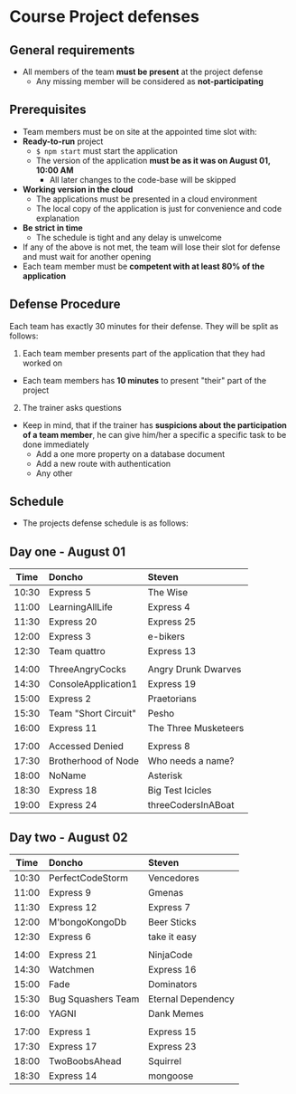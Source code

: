 # Course Project defenses

##  General requirements

- All members of the team **must be present** at the project defense
  - Any missing member will be considered as **not-participating**

##  Prerequisites

-  Team members must be on site at the appointed time slot with:
  - **Ready-to-run** project
    - `$ npm start` must start the application
    - The version of the application **must be as it was on August 01, 10:00 AM**
      - All later changes to the code-base will be skipped
  - **Working version in the cloud**
    - The applications must be presented in a cloud environment
    - The local copy of the application is just for convenience and code explanation
  - **Be strict in time**
    - The schedule is tight and any delay is unwelcome
  - If any of the above is not met, the team will lose their slot for defense and must wait for another opening
  - Each team member must be **competent with at least 80% of the application**

##  Defense Procedure

Each team has exactly 30 minutes for their defense. They will be split as follows:

1.  Each team member presents part of the application that they had worked on
  - Each team members has **10 minutes** to present "their" part of the project
2.  The trainer asks questions

- Keep in mind, that if the trainer has **suspicions about the participation of a team member**, he can give him/her a specific a specific task to be done immediately
  - Add a one more property on a database document
  - Add a new route with authentication
  - Any other

##  Schedule

- The projects defense schedule is as follows:

## Day one - August 01

| Time  | Doncho             | Steven            |
| ------|:-------------------|:------------------|
| 10:30 |Express 5           |The Wise           |
| 11:00 |LearningAllLife     |Express 4          |
| 11:30 |Express 20          |Express 25         |
| 12:00 |Express 3           |e-bikers           |
| 12:30 |Team quattro        |Express 13         |
||||
| 14:00 |ThreeAngryCocks     |Angry Drunk Dwarves|
| 14:30 |ConsoleApplication1 |Express 19         |
| 15:00 |Express 2          |Praetorians        |
| 15:30 |Team "Short Circuit"|Pesho              |
| 16:00 |Express 11          |The Three Musketeers|
||||
| 17:00 |Accessed Denied  |Express 8  |
| 17:30 |Brotherhood of Node  |Who needs a name?  |
| 18:00 |NoName  |Asterisk  |
| 18:30 |Express 18  |Big Test Icicles  |
| 19:00 |Express 24  |threeCodersInABoat  |

## Day two - August 02

| Time  | Doncho          | Steven        |
| ------|:----------------|:--------------|
| 10:30 |PerfectCodeStorm |Vencedores  |
| 11:00 |Express 9        |Gmenas  |
| 11:30 |Express 12       |Express 7  |
| 12:00 |M'bongoKongoDb       |Beer Sticks  |
| 12:30 |Express 6  |take it easy  |
||||
| 14:00 |Express 21         |NinjaCode  |
| 14:30 |Watchmen       |Express 16  |
| 15:00 |Fade         |Dominators  |
| 15:30 |Bug Squashers Team            |Eternal Dependency  |
| 16:00 |YAGNI   |Dank Memes  |
||||
| 17:00 |Express 1            |Express 15  |
| 17:30 |Express 17         |Express 23  |
| 18:00 |TwoBoobsAhead     |Squirrel  |
| 18:30 |Express 14    |mongoose  |
